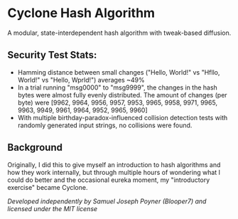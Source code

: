 # Cyclone Hash Algorithm
A modular, state-interdependent hash algorithm with tweak-based diffusion.

## Security Test Stats:
- Hamming distance between small changes ("Hello, World!" vs "Hfllo, World!" vs "Hello, Wprld!") averages ~49%
- In a trial running "msg0000" to "msg9999", the changes in the hash bytes were almost fully evenly distributed. The amount of changes (per byte) were [9962, 9964, 9956, 9957, 9953, 9965, 9958, 9971, 9965, 9963, 9949, 9961, 9964, 9952, 9965, 9960]
- With multiple birthday-paradox-influenced collision detection tests with randomly generated input strings, no collisions were found.

## Background
Originally, I did this to give myself an introduction to hash algorithms and how they work internally, but through multiple hours of wondering what I could do better and the occasional eureka moment, my "introductory exercise" became Cyclone.


*Developed independently by Samuel Joseph Poyner (Blooper7) and licensed under the MIT license*
